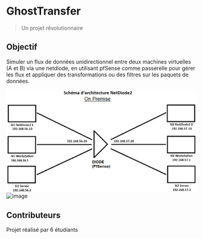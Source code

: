 # GhostTransfer
> Un projet révolutionnaire
## Objectif
Simuler un flux de données unidirectionnel entre deux machines virtuelles (A et B) via une netdiode, en utilisant pfSense comme passerelle pour gérer les flux et appliquer des transformations ou des filtres sur les paquets de données.

![Schema du systeme](GhostTransferArchitecture.png)
![image](https://github.com/user-attachments/assets/da6dbdc5-a494-4aa7-b68f-e4c8826e23bd)

## Contributeurs
Projet réalisé par 6 étudiants
